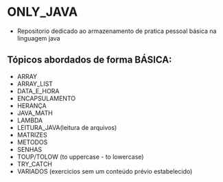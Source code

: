 # ONLY_JAVA

- Repositorio dedicado ao armazenamento de pratica pessoal básica na linguagem java

## Tópicos abordados de forma BÁSICA: 

- ARRAY
- ARRAY_LIST
- DATA_E_HORA
- ENCAPSULAMENTO
- HERANÇA
- JAVA_MATH
- LAMBDA
- LEITURA_JAVA(leitura de arquivos)
- MATRIZES
- METODOS
- SENHAS
- TOUP/TOLOW (to uppercase - to lowercase)
- TRY_CATCH
- VARIADOS (exercicios sem um conteúdo prévio estabelecido)
